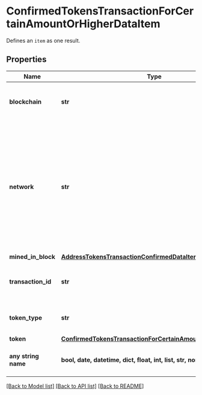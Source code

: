 # ConfirmedTokensTransactionForCertainAmountOrHigherDataItem

Defines an `item` as one result.

## Properties
Name | Type | Description | Notes
------------ | ------------- | ------------- | -------------
**blockchain** | **str** | Represents the specific blockchain protocol name, e.g. Ethereum, Bitcoin, etc. | 
**network** | **str** | Represents the name of the blockchain network used; blockchain networks are usually identical as technology and software, but they differ in data, e.g. - \&quot;mainnet\&quot; is the live network with actual data while networks like \&quot;testnet\&quot;, \&quot;ropsten\&quot;, \&quot;mordor\&quot; are test networks. | 
**mined_in_block** | [**AddressTokensTransactionConfirmedDataItemMinedInBlock**](AddressTokensTransactionConfirmedDataItemMinedInBlock.md) |  | 
**transaction_id** | **str** | Defines the unique ID of the specific transaction, i.e. its identification number. | 
**token_type** | **str** | Defines the type of token sent with the transaction, e.g. ERC 20. | 
**token** | [**ConfirmedTokensTransactionForCertainAmountOrHigherToken**](ConfirmedTokensTransactionForCertainAmountOrHigherToken.md) |  | 
**any string name** | **bool, date, datetime, dict, float, int, list, str, none_type** | any string name can be used but the value must be the correct type | [optional]

[[Back to Model list]](../README.md#documentation-for-models) [[Back to API list]](../README.md#documentation-for-api-endpoints) [[Back to README]](../README.md)


